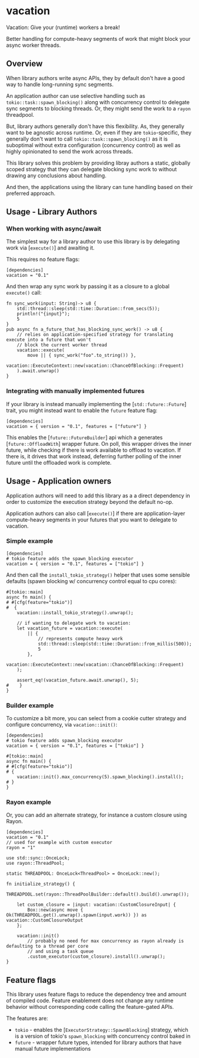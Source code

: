 # vacation
Vacation: Give your (runtime) workers a break!

Better handling for compute-heavy segments of work that might block your async worker threads.
 
## Overview
When library authors write async APIs, they by default don't have a good way to handle long-running sync segments.

An application author can use selective handling such as `tokio::task::spawn_blocking()` along with concurrency control to delegate sync segments to blocking threads. Or, they might send the work to a `rayon` threadpool.

But, library authors generally don't have this flexibility. As, they generally want to be agnostic across runtime. Or, even if they are `tokio`-specific, they generally don't want to call `tokio::task::spawn_blocking()` as it is
suboptimal without extra configuration (concurrency control) as well as highly opinionated to send the work across threads.

This library solves this problem by providing libray authors a static, globally scoped strategy that they can delegate blocking sync work to without drawing any conclusions about handling.

And then, the applications using the library can tune handling based on their preferred approach.

## Usage - Library Authors
### When working with async/await
The simplest way for a library author to use this library is by delegating
work via [`execute()`] and awaiting it.

This requires no feature flags:
```ignore
[dependencies]
vacation = "0.1"
```

And then wrap any sync work by passing it as a closure to a global `execute()` call:

```
fn sync_work(input: String)-> u8 {
    std::thread::sleep(std::time::Duration::from_secs(5));
    println!("{input}");
    5
}
pub async fn a_future_that_has_blocking_sync_work() -> u8 {
    // relies on application-specified strategy for translating execute into a future that won't
    // block the current worker thread
    vacation::execute(
        move || { sync_work("foo".to_string()) },
        vacation::ExecuteContext::new(vacation::ChanceOfBlocking::Frequent)
    ).await.unwrap()
}
```

### Integrating with manually implemented futures
If your library is instead manually implementing the [`std::future::Future`] trait, you might instead
want to enable the `future` feature flag:

```ignore
[dependencies]
vacation = { version = "0.1", features = ["future"] }
```

This enables the [`future::FutureBuilder`] api which a generates [`future::OffloadWith`] wrapper future. On poll,
this wrapper drives the inner future, while checking if there is work available to offload to vacation. If there is,
it drives that work instead, deferring further polling of the inner future until the offloaded work is complete.

## Usage - Application owners
Application authors will need to add this library as a a direct dependency in order to customize the execution strategy
beyond the default no-op.

Application authors can also call [`execute()`] if there are application-layer compute-heavy segments in your futures that you
want to delegate to vacation.

### Simple example

```ignore
[dependencies]
# tokio feature adds the spawn_blocking executor
vacation = { version = "0.1", features = ["tokio"] }
```

And then call the `install_tokio_strategy()` helper that uses some sensible defaults (spawn blocking w/ concurrency control equal to cpu cores):
```
#[tokio::main]
async fn main() {
# #[cfg(feature="tokio")]
#  {
    vacation::install_tokio_strategy().unwrap();

    // if wanting to delegate work to vacation:
    let vacation_future = vacation::execute(
        || {
            // represents compute heavy work
            std::thread::sleep(std::time::Duration::from_millis(500));
            5
        },
        vacation::ExecuteContext::new(vacation::ChanceOfBlocking::Frequent)
    );
    
    assert_eq!(vacation_future.await.unwrap(), 5);
#    }
}
```

### Builder example
To customize a bit more, you can select from a cookie cutter strategy and configure concurrency, via `vacation::init()`:
```ignore
[dependencies]
# tokio feature adds spawn_blocking executor
vacation = { version = "0.1", features = ["tokio"] }
```

```
#[tokio::main]
async fn main() {
# #[cfg(feature="tokio")]
# {
    vacation::init().max_concurrency(5).spawn_blocking().install();
# }
}
```

### Rayon example
Or, you can add an alternate strategy, for instance a custom closure using Rayon.

```ignore
[dependencies]
vacation = "0.1"
// used for example with custom executor
rayon = "1"
```

```
use std::sync::OnceLock;
use rayon::ThreadPool;

static THREADPOOL: OnceLock<ThreadPool> = OnceLock::new();

fn initialize_strategy() {
    THREADPOOL.set(rayon::ThreadPoolBuilder::default().build().unwrap());

    let custom_closure = |input: vacation::CustomClosureInput| {
        Box::new(async move { Ok(THREADPOOL.get().unwrap().spawn(input.work)) }) as vacation::CustomClosureOutput
    };

    vacation::init()
        // probably no need for max concurrency as rayon already is defaulting to a thread per core
        // and using a task queue
        .custom_executor(custom_closure).install().unwrap();
}
```

## Feature flags

This library uses feature flags to reduce the dependency tree and amount of compiled code. Feature enablement does not change any runtime behavior
without corresponding code calling the feature-gated APIs.

The features are:
- `tokio` - enables the [`ExecutorStrategy::SpawnBlocking`] strategy, which is a version of tokio's `spawn_blocking` with concurrency control baked in
- `future` - wrapper future types, intended for library authors that have manual future implementations